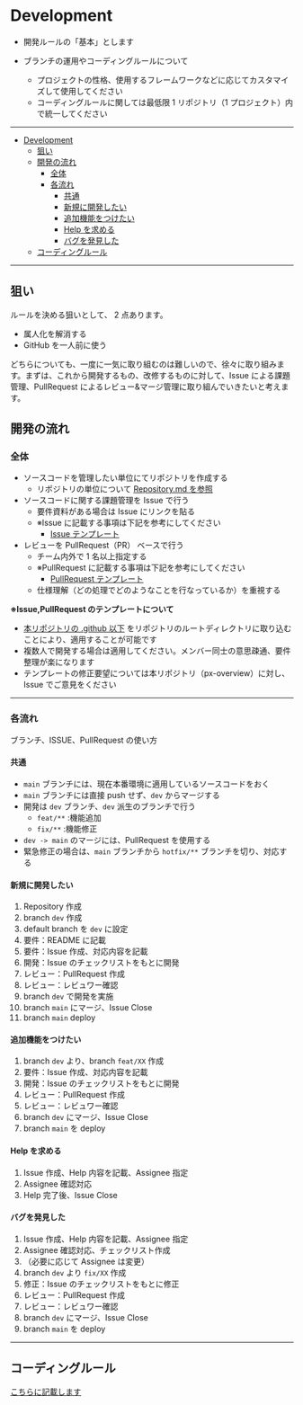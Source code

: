# Development

-   開発ルールの「基本」とします
-   ブランチの運用やコーディングルールについて

    -   プロジェクトの性格、使用するフレームワークなどに応じてカスタマイズして使用してください
    -   コーディングルールに関しては最低限 1 リポジトリ（1 プロジェクト）内で統一してください

---

- [Development](#development)
  - [狙い](#狙い)
  - [開発の流れ](#開発の流れ)
    - [全体](#全体)
    - [各流れ](#各流れ)
      - [共通](#共通)
      - [新規に開発したい](#新規に開発したい)
      - [追加機能をつけたい](#追加機能をつけたい)
      - [Help を求める](#help-を求める)
      - [バグを発見した](#バグを発見した)
  - [コーディングルール](#コーディングルール)

---

## 狙い

ルールを決める狙いとして、 2 点あります。

-   属人化を解消する
-   GitHub を一人前に使う

どちらについても、一度に一気に取り組むのは難しいので、徐々に取り組みます。まずは、これから開発するもの、改修するものに対して、Issue による課題管理、PullRequest によるレビュー&マージ管理に取り組んでいきたいと考えます。

## 開発の流れ

### 全体

-   ソースコードを管理したい単位にてリポジトリを作成する
    -   リポジトリの単位について [Repository.md を参照](./Repository.md)
-   ソースコードに関する課題管理を Issue で行う
    -   要件資料がある場合は Issue にリンクを貼る
    -   ※Issue に記載する事項は下記を参考にしてください
        -   [Issue テンプレート](./.github/ISSUE_TEMPLATE/)
-   レビューを PullRequest（PR） ベースで行う
    -   チーム内外で 1 名以上指定する
    -   ※PullRequest に記載する事項は下記を参考にしてください
        -   [PullRequest テンプレート](./.github/pull_request_template.md)
    -   仕様理解（どの処理でどのようなことを行なっているか）を重視する

**※Issue,PullRequest のテンプレートについて**

-   [本リポジトリの .github 以下](./.github/) をリポジトリのルートディレクトリに取り込むことにより、適用することが可能です
-   複数人で開発する場合は適用してください。メンバー同士の意思疎通、要件整理が楽になります
-   テンプレートの修正要望については本リポジトリ（px-overview）に対し、Issue でご意見をください

---

### 各流れ

ブランチ、ISSUE、PullRequest の使い方

#### 共通

-   `main` ブランチには、現在本番環境に適用しているソースコードをおく
-   `main` ブランチには直接 push せず、`dev` からマージする
-   開発は `dev` ブランチ、`dev` 派生のブランチで行う
    -   `feat/**` :機能追加
    -   `fix/**` :機能修正
-   `dev -> main` のマージには、PullRequest を使用する
-   緊急修正の場合は、`main` ブランチから `hotfix/**` ブランチを切り、対応する

#### 新規に開発したい

1. Repository 作成
2. branch `dev` 作成
3. default branch を `dev` に設定
4. 要件：README に記載
5. 要件：Issue 作成、対応内容を記載
6. 開発：Issue のチェックリストをもとに開発
7. レビュー：PullRequest 作成
8. レビュー：レビュワー確認
9. branch `dev` で開発を実施
10. branch `main` にマージ、Issue Close
11. branch `main` deploy

#### 追加機能をつけたい

1. branch `dev` より、branch `feat/XX` 作成
2. 要件：Issue 作成、対応内容を記載
3. 開発：Issue のチェックリストをもとに開発
4. レビュー：PullRequest 作成
5. レビュー：レビュワー確認
6. branch `dev` にマージ、Issue Close
7. branch `main` を deploy

#### Help を求める

1. Issue 作成、Help 内容を記載、Assignee 指定
2. Assignee 確認対応
3. Help 完了後、Issue Close

#### バグを発見した

1. Issue 作成、Help 内容を記載、Assignee 指定
2. Assignee 確認対応、チェックリスト作成
3. （必要に応じて Assignee は変更）
4. branch `dev` より `fix/XX` 作成
5. 修正：Issue のチェックリストをもとに修正
6. レビュー：PullRequest 作成
7. レビュー：レビュワー確認
8. branch `dev` にマージ、Issue Close
9. branch `main` を deploy

---

## コーディングルール

[こちらに記載します](./Coding.md)
